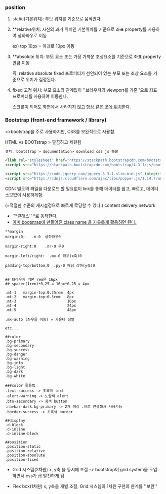 ### position



1. static(기본위치): 부모 위치를 기준으로 움직인다.

2. **relative위치: 자신의 과거 위치인 기본위치를 기준으로 좌표 property를 사용하여 상하좌우로 이동 

   ex) top 10px = 아래로 10px 이동

3. **absolute 위치: 부모 요소 또는 가장 가까운 조상요소를 기준으로 좌표 property만큼 이동

   즉, relative absolute fixed 프로퍼티가 선언되어 있는 부모 또는 조상 요소를 기준으로 위치가 결정된다. 

4. fixed 고정 위치: 부모 요소와 관계없이 ''브라우저의 viewport를 기준''으로 좌표 프로퍼티를 사용하여 이동한다.

   스크롤이 되어도 화면에서 사라지지 않고 <u>항상 같은 곳에 위치</u>한다.





### Bootstrap (front-end framework / library)

<>bootstrap을 주로 사용하지만, CSS를 보완적으로 사용함.

HTML vs BOOTstrap > 깔끔하고 세련됨

```html
설치: bootstrap > documentation> download css js 복붙
```

```html
<link rel="stylesheet" href="https://stackpath.bootstrapcdn.com/bootstrap/4.3.1/css/bootstrap.min.css" integrity="sha384-ggOyR0iXCbMQv3Xipma34MD+dH/1fQ784/j6cY/iJTQUOhcWr7x9JvoRxT2MZw1T" crossorigin="anonymous">
<script src="https://stackpath.bootstrapcdn.com/bootstrap/4.3.1/js/bootstrap.min.js" integrity="sha384-JjSmVgyd0p3pXB1rRibZUAYoIIy6OrQ6VrjIEaFf/nJGzIxFDsf4x0xIM+B07jRM" crossorigin="anonymous"></script>
```

```html
<script src="https://code.jquery.com/jquery-3.3.1.slim.min.js" integrity="sha384-q8i/X+965DzO0rT7abK41JStQIAqVgRVzpbzo5smXKp4YfRvH+8abtTE1Pi6jizo" crossorigin="anonymous"></script>
<script src="https://cdnjs.cloudflare.com/ajax/libs/popper.js/1.14.7/umd/popper.min.js" integrity="sha384-UO2eT0CpHqdSJQ6hJty5KVphtPhzWj9WO1clHTMGa3JDZwrnQq4sF86dIHNDz0W1" crossorigin="anonymous"></script>
```



CDN: 별도의 파일을 다운로드 할 필요없이  link를 통해 데이터를 쉽고, 빠르고, 데이터 소모없이 사용하게함.

(=적절한 수준의 캐시설정으로 빠르게 로딩할 수 있다.) content delivery network



* ''*<u>클래스</u>'' *로 동작한다.  
* <u>이미 bootstrap에 만들어진 class name 을 자유롭게 활용하면 된다.</u>

```
**margin
margin:0;   .m-0  상하좌우0

margin-right:0    .mr-0 우0

margin-left/right:  .mx-0 좌우(x축)0

padding-top/bottom:0  .py-0 패딩 상하(y축)0


## 브라우저 기본 rem은 16px 
## spacer(1rem)*0.25 = 16px*0.25 = 4px 

.mt-1   margin-top:0.25rem  4px
.mt-2	margin-top:0.5rem	8px
.mt-3						16px
.mt-4						24px
.mt-5						48px

.mx-auto (좌우를 이동) = 가운데 정렬

etc...
```

```
##color
.bg-primary
.bg-secondary
.bg-success
.bg-danger
.bg-warning
.bg-info
.bg-light
.bg-dark
.bg-white

###color 활용법
.text-success -> 초록색 text
.alert-warning -> 노랑색 alert
.btn-secondary -> 회색 button
.navbar-dark.bg-primary -> 2개 이상 .으로 연결해서 사용가능
.border-success -> 초록색 border

##display
.d-block
.d-inline
.d-inline-block

##position
.position-static
.position-relative
.position-absolute
.position-fixed

```

- Grid 시스템(2차원) x, y축 을 동시에 조절 -> bootstrap이 grid system을 도입하면서 css가 급 발전하게 됨

- Flex box(1차원) x, y축을 개별 조절,  Grid 시스템의 1차원 구현의 한계를 ''보완'' 

 